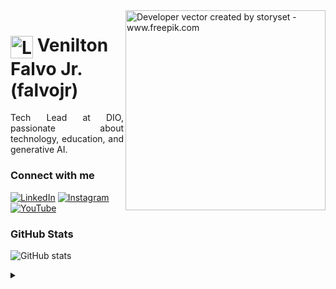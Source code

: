 <img align="right" alt="Developer vector created by storyset - www.freepik.com" height="320" src="https://user-images.githubusercontent.com/97471199/230774187-e482399b-492c-4c17-a831-0314bf90526e.png">

<h1>
    <a href="https://github.com/falvojr">
     <img align="center" alt="Logo Venilton Falvo Jr." width="36px" src="https://avatars.githubusercontent.com/u/97471199?v=4"></a>
    <span>Venilton Falvo Jr. (falvojr)</span>
</h1>

<p align="justify">Tech Lead at DIO, passionate about technology, education, and generative AI.</p>

### Connect with me

[![LinkedIn](https://img.shields.io/badge/-LinkedIn-000?style=for-the-badge&logo=linkedin&logoColor=FF00F6&color:FFF)](https://www.linkedin.com/in/falvojr/)
[![Instagram](https://img.shields.io/badge/-Instagram-000?style=for-the-badge&logo=instagram&logoColor=FF00F6&color:FFF)](https://www.instagram.com/falvojr/)
[![YouTube](https://img.shields.io/badge/-YouTube-000?style=for-the-badge&logo=youtube&logoColor=FF00F6&color:FFF)](https://www.youtube.com/@falvojr)

### GitHub Stats

![GitHub stats](https://github-readme-stats-git-masterrstaa-rickstaa.vercel.app/api?username=falvojr&hide_title=true&show_icons=true&include_all_commits=false&count_private=true&line_height=25&hide=issues&bg_color=000&title_color=FF00F6&text_color=FFF&border_radius=3&border_color=36123c&icon_color=FF00F6&theme=jolly)

<!--[![Most Used Languages](https://github-readme-stats-git-masterrstaa-rickstaa.vercel.app/api/top-langs/?username=falvojr&line_height=10&card_width=290&layout=compact&hide_title=false&count_private=true&langs_count=5&show_icons=true&title_color=FF00F6&hide=html,css,scss&bg_color=000&text_color=8B8B8B&border_radius=3&border_color=561760&count_private=true)](https://github.com/falvojr/github-readme-stats)-->

<details align="left">
  <summary></summary> 

  - Badges by <a href="https://shields.io/">shields.io</a><br>
  - GitHub Stats by <a href="https://github.com/anuraghazra/github-readme-stats">anuraghazra</a>
  - Developer vector created by <a href="https://www.freepik.com/vectors/developer">storyset - www.freepik.com</a> (edited by author)
  
  <div align="right">Made with 💜 by <a href="https://github.com/falvojr">Venilton Falvo Jr.</a>.</div>

</details>
